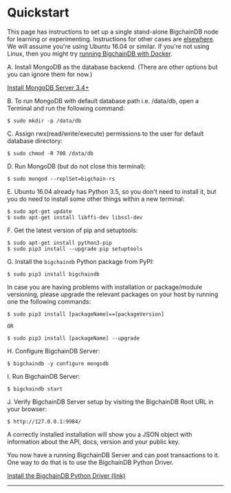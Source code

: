 # Quickstart

This page has instructions to set up a single stand-alone BigchainDB node for learning or experimenting. Instructions for other cases are [elsewhere](introduction.html). We will assume you're using Ubuntu 16.04 or similar. If you're not using Linux, then you might try [running BigchainDB with Docker](appendices/run-with-docker.html).

A. Install MongoDB as the database backend. (There are other options but you can ignore them for now.)

[Install MongoDB Server 3.4+](https://docs.mongodb.com/manual/tutorial/install-mongodb-on-ubuntu/)

B. To run MongoDB with default database path i.e. /data/db, open a Terminal and run the following command:
```text
$ sudo mkdir -p /data/db
```

C. Assign rwx(read/write/execute) permissions to the user for default database directory:
```text
$ sudo chmod -R 700 /data/db
```

D. Run MongoDB (but do not close this terminal):
```text
$ sudo mongod --replSet=bigchain-rs
```

E. Ubuntu 16.04 already has Python 3.5, so you don't need to install it, but you do need to install some other things within a new terminal:
```text
$ sudo apt-get update
$ sudo apt-get install libffi-dev libssl-dev
```

F. Get the latest version of pip and setuptools:
```text
$ sudo apt-get install python3-pip
$ sudo pip3 install --upgrade pip setuptools
```

G. Install the `bigchaindb` Python package from PyPI:
```text
$ sudo pip3 install bigchaindb
```

In case you are having problems with installation or package/module versioning, please upgrade the relevant packages on your host by running one the following commands:
```text
$ sudo pip3 install [packageName]==[packageVersion]

OR

$ sudo pip3 install [packageName] --upgrade
```

H. Configure BigchainDB Server:
```text
$ bigchaindb -y configure mongodb
```

I. Run BigchainDB Server:
```text
$ bigchaindb start
```

J. Verify BigchainDB Server setup by visiting the BigchainDB Root URL in your browser:
```text
$ http://127.0.0.1:9984/
```

A correctly installed installation will show you a JSON object with information about the API, docs, version and your public key.

You now have a running BigchainDB Server and can post transactions to it.
One way to do that is to use the BigchainDB Python Driver.

[Install the BigchainDB Python Driver (link)](https://docs.bigchaindb.com/projects/py-driver/en/latest/quickstart.html)

<hr>

<br>
<br>
<br>
<br>
<br>
<br>
<br>
<br>
<br>
<br>
<br>
<br>
